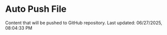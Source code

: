 # Auto Push File

Content that will be pushed to GitHub repository.
Last updated: 06/27/2025, 08:04:33 PM